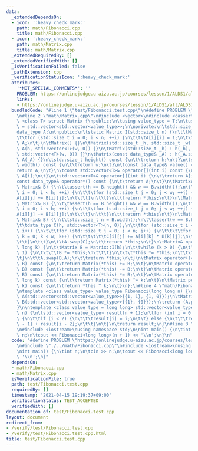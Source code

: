 ```yaml
---
data:
  _extendedDependsOn:
  - icon: ':heavy_check_mark:'
    path: math/Fibonacci.cpp
    title: math/Fibonacci.cpp
  - icon: ':heavy_check_mark:'
    path: math/Matrix.cpp
    title: math/Matrix.cpp
  _extendedRequiredBy: []
  _extendedVerifiedWith: []
  _isVerificationFailed: false
  _pathExtension: cpp
  _verificationStatusIcon: ':heavy_check_mark:'
  attributes:
    '*NOT_SPECIAL_COMMENTS*': ''
    PROBLEM: https://onlinejudge.u-aizu.ac.jp/courses/lesson/1/ALDS1/all/ALDS1_10_A
    links:
    - https://onlinejudge.u-aizu.ac.jp/courses/lesson/1/ALDS1/all/ALDS1_10_A
  bundledCode: "#line 1 \"test/Fibonacci.test.cpp\"\n#define PROBLEM \"https://onlinejudge.u-aizu.ac.jp/courses/lesson/1/ALDS1/all/ALDS1_10_A\"\
    \n#line 2 \"math/Matrix.cpp\"\n#include <vector>\n#include <cassert>\n\ntemplate\
    \ <class T> struct Matrix {\npublic:\n\tusing value_type = T;\n\tusing data_type\
    \ = std::vector<std::vector<value_type>>;\n\nprivate:\n\tstd::size_t h, w;\n\t\
    data_type A;\n\npublic:\n\tstatic Matrix I(std::size_t n) {\n\t\tMatrix A(n);\n\
    \t\tfor (std::size_t i = 0; i < n; ++i) {\n\t\t\tA[i][i] = 1;\n\t\t}\n\t\treturn\
    \ A;\n\t}\n\tMatrix() {}\n\tMatrix(std::size_t _h, std::size_t _w) : h(_h), w(_w),\
    \ A(h, std::vector<T>(w, 0)) {}\n\tMatrix(std::size_t _h) : h(_h), w(_h), A(h,\
    \ std::vector<T>(w, 0)) {}\n\tMatrix(const data_type& _A) : h(_A.size()), w(_A[0].size()),\
    \ A(_A) {}\n\tstd::size_t height() const {\n\t\treturn h;\n\t}\n\tstd::size_t\
    \ width() const {\n\t\treturn w;\n\t}\n\tconst data_type& value() const {\n\t\t\
    return A;\n\t}\n\tconst std::vector<T>& operator[](int i) const {\n\t\treturn\
    \ A[i];\n\t}\n\tstd::vector<T>& operator[](int i) {\n\t\treturn A[i];\n\t}\n\t\
    const data_type& operator*() const {\n\t\treturn A;\n\t}\n\tMatrix& operator+=(const\
    \ Matrix& B) {\n\t\tassert(h == B.height() && w == B.width());\n\t\tfor (std::size_t\
    \ i = 0; i < h; ++i) {\n\t\t\tfor (std::size_t j = 0; j < w; ++j) {\n\t\t\t\t\
    A[i][j] += B[i][j];\n\t\t\t}\n\t\t}\n\t\treturn *this;\n\t}\n\tMatrix& operator-=(const\
    \ Matrix& B) {\n\t\tassert(h == B.height() && w == B.width());\n\t\tfor (std::size_t\
    \ i = 0; i < h; ++i) {\n\t\t\tfor (std::size_t j = 0; j < w; ++j) {\n\t\t\t\t\
    A[i][j] -= B[i][j];\n\t\t\t}\n\t\t}\n\t\treturn *this;\n\t}\n\tMatrix& operator*=(const\
    \ Matrix& B) {\n\t\tstd::size_t n = B.width();\n\t\tassert(w == B.height());\n\
    \t\tdata_type C(h, std::vector<T>(n, 0));\n\t\tfor (std::size_t i = 0; i < h;\
    \ i++) {\n\t\t\tfor (std::size_t j = 0; j < n; j++) {\n\t\t\t\tfor (std::size_t\
    \ k = 0; k < w; k++) {\n\t\t\t\t\tC[i][j] += A[i][k] * B[k][j];\n\t\t\t\t}\n\t\
    \t\t}\n\t\t}\n\t\tA.swap(C);\n\t\treturn *this;\n\t}\n\tMatrix& operator^=(long\
    \ long k) {\n\t\tMatrix B = Matrix::I(h);\n\t\twhile (k > 0) {\n\t\t\tif (k &\
    \ 1) {\n\t\t\t\tB *= *this;\n\t\t\t}\n\t\t\t*this *= *this;\n\t\t\tk >>= 1;\n\t\
    \t}\n\t\tA.swap(B.A);\n\t\treturn *this;\n\t}\n\tMatrix operator+(const Matrix&\
    \ B) const {\n\t\treturn Matrix(*this) += B;\n\t}\n\tMatrix operator-(const Matrix&\
    \ B) const {\n\t\treturn Matrix(*this) -= B;\n\t}\n\tMatrix operator*(const Matrix&\
    \ B) const {\n\t\treturn Matrix(*this) *= B;\n\t}\n\tMatrix operator^(const long\
    \ long k) const {\n\t\treturn Matrix(*this) ^= k;\n\t}\n\tMatrix pow(long long\
    \ k) const {\n\t\treturn *this ^ k;\n\t}\n};\n#line 4 \"math/Fibonacci.cpp\"\n\
    \ntemplate <class value_type> value_type Fibonacci(long long n) {\n\tMatrix<value_type>\
    \ A(std::vector<std::vector<value_type>>{{1, 1}, {1, 0}});\n\tMatrix<value_type>\
    \ B(std::vector<std::vector<value_type>>{{1}, {0}});\n\treturn (A.pow(n) * B)[1][0];\n\
    }\n\ntemplate <class value_type = long long> std::vector<value_type> EnumerateFibonacci(int\
    \ n) {\n\tstd::vector<value_type> result(n + 1);\n\tfor (int i = 0; i <= n; ++i)\
    \ {\n\t\tif (i < 2) {\n\t\t\tresult[i] = i;\n\t\t} else {\n\t\t\tresult[i] = result[i\
    \ - 1] + result[i - 2];\n\t\t}\n\t}\n\treturn result;\n}\n#line 3 \"test/Fibonacci.test.cpp\"\
    \n#include <iostream>\nusing namespace std;\n\nint main() {\n\tint n;\n\tcin >>\
    \ n;\n\tcout << Fibonacci<long long>(n + 1) << '\\n';\n}\n"
  code: "#define PROBLEM \"https://onlinejudge.u-aizu.ac.jp/courses/lesson/1/ALDS1/all/ALDS1_10_A\"\
    \n#include \"./../math/Fibonacci.cpp\"\n#include <iostream>\nusing namespace std;\n\
    \nint main() {\n\tint n;\n\tcin >> n;\n\tcout << Fibonacci<long long>(n + 1) <<\
    \ '\\n';\n}"
  dependsOn:
  - math/Fibonacci.cpp
  - math/Matrix.cpp
  isVerificationFile: true
  path: test/Fibonacci.test.cpp
  requiredBy: []
  timestamp: '2021-04-15 19:19:37+09:00'
  verificationStatus: TEST_ACCEPTED
  verifiedWith: []
documentation_of: test/Fibonacci.test.cpp
layout: document
redirect_from:
- /verify/test/Fibonacci.test.cpp
- /verify/test/Fibonacci.test.cpp.html
title: test/Fibonacci.test.cpp
---
```

